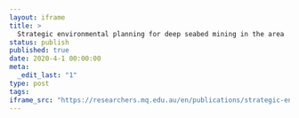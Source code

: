 ```yaml
---
layout: iframe
title: >
  Strategic environmental planning for deep seabed mining in the area
status: publish
published: true
date: 2020-4-1 00:00:00
meta:
  _edit_last: "1"
type: post
tags:
iframe_src: "https://researchers.mq.edu.au/en/publications/strategic-environmental-planning-for-deep-seabed-mining-in-the-ar"
---
```

        